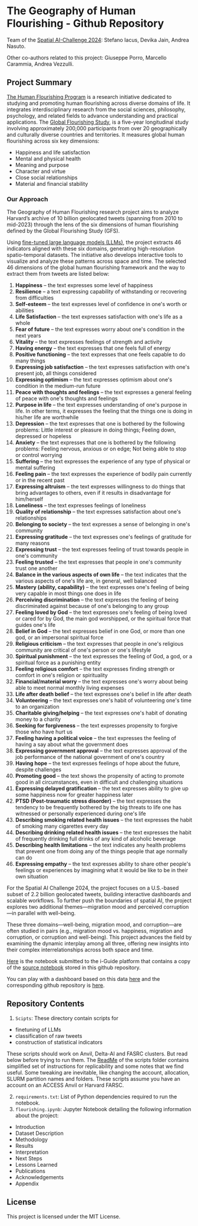 # The Geography of Human Flourishing - Github Repository

Team of the [Spatial AI-Challenge 2024](https://i-guide.io/spatial-ai-challenge-2024/): Stefano Iacus, Devika Jain, Andrea Nasuto.

Other co-authors related to this project: Giuseppe Porro, Marcello Carammia, Andrea Vezzulli.

## Project Summary

[The Human Flourishing Program](https://hfh.fas.harvard.edu) is a research initiative dedicated to studying and promoting human flourishing across diverse domains of life. It integrates interdisciplinary research from the social sciences, philosophy, psychology, and related fields to advance understanding and practical applications. 
The [Global Flourishing Study](https://hfh.fas.harvard.edu/global-flourishing-study), is a five-year longitudinal study involving approximately 200,000 participants from over 20 geographically and culturally diverse countries and territories. It measures global human flourishing across six key dimensions:

- Happiness and life satisfaction
- Mental and physical health
- Meaning and purpose
- Character and virtue
- Close social relationships
- Material and financial stability

### Our Approach

The Geography of Human Flourishing research project aims to analyze Harvard’s archive of 10 billion geolocated tweets (spanning from 2010 to mid-2023) through the lens of the six dimensions of human flourishing defined by the Global Flourishing Study (GFS).

Using [fine-tuned large language models (LLMs)](https://arxiv.org/abs/2411.00890), the project extracts 46 indicators aligned with these six domains, generating high-resolution spatio-temporal datasets.  The initiative also develops interactive tools to visualize and analyze these patterns across space and time.
The selected 46 dimensions of the global human flourishing framework and the way to extract them from tweets are listed below:

1. **Happiness** – the text expresses some level of happiness  
2. **Resilience** – a text expressing capability of withstanding or recovering from difficulties  
3. **Self-esteem** – the text expresses level of confidence in one's worth or abilities  
4. **Life Satisfaction** – the text expresses satisfaction with one's life as a whole  
5. **Fear of future** – the text expresses worry about one's condition in the next years  
6. **Vitality** – the text expresses feelings of strength and activity  
7. **Having energy** – the text expresses that one feels full of energy  
8. **Positive functioning** – the text expresses that one feels capable to do many things  
9. **Expressing job satisfaction** – the text expresses satisfaction with one's present job, all things considered  
10. **Expressing optimism** – the text expresses optimism about one's condition in the medium-run future  
11. **Peace with thoughts and feelings** – the text expresses a general feeling of peace with one's thoughts and feelings  
12. **Purpose in life** – the text expresses understanding of one's purpose in life. In other terms, it expresses the feeling that the things one is doing in his/her life are worthwhile  
13. **Depression** – the text expresses that one is bothered by the following problems: Little interest or pleasure in doing things; Feeling down, depressed or hopeless  
14. **Anxiety** – the text expresses that one is bothered by the following problems: Feeling nervous, anxious or on edge; Not being able to stop or control worrying  
15. **Suffering** – the text expresses the experience of any type of physical or mental suffering  
16. **Feeling pain** – the text expresses the experience of bodily pain currently or in the recent past  
17. **Expressing altruism** – the text expresses willingness to do things that bring advantages to others, even if it results in disadvantage for him/herself  
18. **Loneliness** – the text expresses feelings of loneliness  
19. **Quality of relationship** – the text expresses satisfaction about one's relationships  
20. **Belonging to society** – the text expresses a sense of belonging in one's community  
21. **Expressing gratitude** – the text expresses one's feelings of gratitude for many reasons  
22. **Expressing trust** – the text expresses feeling of trust towards people in one's community  
23. **Feeling trusted** – the text expresses that people in one's community trust one another  
24. **Balance in the various aspects of own life** – the text indicates that the various aspects of one's life are, in general, well balanced  
25. **Mastery (ability, capability)** – the text expresses one's feeling of being very capable in most things one does in life  
26. **Perceiving discrimination** – the text expresses the feeling of being discriminated against because of one's belonging to any group  
27. **Feeling loved by God** – the text expresses one's feeling of being loved or cared for by God, the main god worshipped, or the spiritual force that guides one's life  
28. **Belief in God** – the text expresses belief in one God, or more than one god, or an impersonal spiritual force  
29. **Religious criticism** – the text expresses that people in one's religious community are critical of one's person or one's lifestyle  
30. **Spiritual punishment** – the text expresses the feeling of God, a god, or a spiritual force as a punishing entity  
31. **Feeling religious comfort** – the text expresses finding strength or comfort in one's religion or spirituality  
32. **Financial/material worry** – the text expresses one's worry about being able to meet normal monthly living expenses  
33. **Life after death belief** – the text expresses one's belief in life after death  
34. **Volunteering** – the text expresses one's habit of volunteering one's time to an organization  
35. **Charitable giving/helping** – the text expresses one's habit of donating money to a charity  
36. **Seeking for forgiveness** – the text expresses propensity to forgive those who have hurt us  
37. **Feeling having a political voice** – the text expresses the feeling of having a say about what the government does  
38. **Expressing government approval** – the text expresses approval of the job performance of the national government of one's country  
39. **Having hope** – the text expresses feelings of hope about the future, despite challenges  
40. **Promoting good** – the text shows the propensity of acting to promote good in all circumstances, even in difficult and challenging situations  
41. **Expressing delayed gratification** – the text expresses ability to give up some happiness now for greater happiness later 
42. **PTSD (Post-traumatic stress disorder)** – the text expresses the tendency to be frequently bothered by the big threats to life one has witnessed or personally experienced during one's life  
43. **Describing smoking related health issues** – the text expresses the habit of smoking many cigarettes every day  
44. **Describing drinking related health issues** – the text expresses the habit of frequently drinking full drinks of any kind of alcoholic beverage  
45. **Describing health limitations** – the text indicates any health problems that prevent one from doing any of the things people that age normally can do  
46. **Expressing empathy** – the text expresses ability to share other people's feelings or experiences by imagining what it would be like to be in their own situation  


For the Spatial AI Challenge 2024, the project focuses on a U.S.-based subset of 2.2 billion geolocated tweets, building interactive dashboards and scalable workflows. To further push the boundaries of spatial AI, the project explores two additional themes—migration mood and perceived corruption—in parallel with well-being.

These three domains—well-being, migration mood, and corruption—are often studied in pairs (e.g., migration mood vs. happiness, migration and corruption, or corruption and well-being). This project advances the field by examining the dynamic interplay among all three, offering new insights into their complex interrelationships across both space and time.

[Here](https://platform.i-guide.io/notebooks/e870ad3a-8c19-43e1-8323-fb8c39d12898) is the notebook submitted to the i-Guide platform that contains a copy of the [source notebook](flourishing.ipynb) stored in this github repository.

You can play with a dashboard based on this data [here](https://askdataverse.shinyapps.io/FlourishingMap/) and the corresponding github repository is [here](https://github.com/siacus/flourishingmap).

## Repository Contents

1. ```Scipts```: These directory contain scripts for

* finetuning of LLMs
* classification of raw tweets
* construction of statistical indicators

These scripts should work on Anvil, Delta-AI and FASRC clusters. But read below before trying to run them. The [ReadMe](https://github.com/siacus/flourishing-i-challenge/blob/main/scripts/ReadMe.md) of the scripts folder contains simplified set of instructions for replicability and some notes that we find useful. Some tweaking are inevitable, like changing the account, allocation, SLURM partition names and folders. These scripts assume you have an account on an ACCESS Anvil or Harvard FARSC.

2. ```requirements.txt```: List of Python dependencies required to run the notebook.
3. ```flourishing.ipynb```: Jupyter Notebook detailing the following information about the project:

* Introduction
* Dataset Description
* Methodology
* Results
* Interpretation
* Next Steps
* Lessons Learned
* Publications
* Acknowledgements
* Appendix




## License

This project is licensed under the MIT License.



